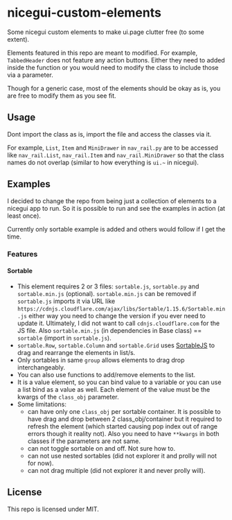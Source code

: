 # nicegui-custom-elements

Some nicegui custom elements to make ui.page clutter free (to some extent).

Elements featured in this repo are meant to modified. For example, `TabbedHeader` does not feature any action buttons.
Either they need to added inside the function or you would need to modify the class to include those via a parameter.

Though for a generic case, most of the elements should be okay as is, you are free to modify them as you see fit.

## Usage

Dont import the class as is, import the file and access the classes via it.

For example, `List`, `Item` and `MiniDrawer` in `nav_rail.py` are to be accessed like `nav_rail.List`, `nav_rail.Item` and `nav_rail.MiniDrawer`
so that the class names do not overlap (similar to how everything is `ui.~` in nicegui).

## Examples

I decided to change the repo from being just a collection of elements to a nicegui app to run. So it is possible to run and see the examples in action (at least once).

Currently only sortable example is added and others would follow if I get the time.

### Features

#### Sortable

- This element requires 2 or 3 files: `sortable.js`, `sortable.py` and `sortable.min.js` (optional). `sortable.min.js` can be removed if `sortable.js` imports it via URL like `https://cdnjs.cloudflare.com/ajax/libs/Sortable/1.15.6/Sortable.min.js` either way you need to change the version if you ever need to update it. Ultimately, I did not want to call `cdnjs.cloudflare.com` for the JS file. Also `sortable.min.js` (in dependencies in Base class) == `sortable` (import in `sortable.js`).
- `sortable.Row`, `sortable.Column` and `sortable.Grid` uses [SortableJS](https://github.com/SortableJS/Sortable) to drag and rearrange the elements in list/s.
- Only sortables in same `group` allows elements to drag drop interchangeably.
- You can also use functions to add/remove elements to the list.
- It is a value element, so you can bind value to a variable or you can use a list bind as a value as well. Each element of the value must be the kwargs of the `class_obj` parameter.
- Some limitations:
    - can have only one `class_obj` per sortable container. It is possible to have drag and drop between 2 class_obj/container but it required to refresh the element (which started causing pop index out of range errors though it reality not). Also you need to have `**kwargs` in both classes if the parameters are not same.
    - can not toggle sortable on and off. Not sure how to.
    - can not use nested sortables (did not explorer it and prolly will not for now).
    - can not drag multiple (did not explorer it and never prolly will).


## License

This repo is licensed under MIT.

